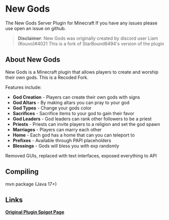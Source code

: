 # New Gods
The New Gods Server Plugin for Minecraft
If you have any issues please use open an issue on github.

> **Disclaimer**: New Gods was originally created by discord user Liam (Kouvo)#4021
> This is a fork of StarBound6494's version of the plugin
## About New Gods



New Gods is a Minecraft plugin that allows players to create and worship their own gods. 
This is a Recoded Fork.

Features include: 
- **God Creation** - Players can create their own gods with signs
- **God Altars** - By making altars you can pray to your god
- **God Types** - Change your gods color
- **Sacrifices** - Sacrifice items to your god to gain their favor
- **God Leaders** - God leaders can rank other followers to be a priest
- **Priests** - Priests can invite players to a religion and set the god spawn
- **Marriages** - Players can marry each other
- **Home** - Each god has a home that can you can teleport to
- **Prefixes** - Available through PAPI placeholders
- **Blessings** - Gods will bless you with exp randomly

Removed GUIs, replaced with text interfaces, exposed everything to API

## Compiling

mvn package
(Java 17+)

## Links


**[Original Plugin Spigot Page](https://www.spigotmc.org/resources/new-new-gods.89188/)**

